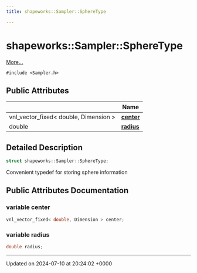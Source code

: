 ```yaml
---
title: shapeworks::Sampler::SphereType

---
```


# shapeworks::Sampler::SphereType



 [More...](#detailed-description)


`#include <Sampler.h>`

## Public Attributes

|                | Name           |
| -------------- | -------------- |
| vnl_vector_fixed< double, Dimension > | **[center](../Classes/structshapeworks_1_1Sampler_1_1SphereType.md#variable-center)**  |
| double | **[radius](../Classes/structshapeworks_1_1Sampler_1_1SphereType.md#variable-radius)**  |

## Detailed Description

```cpp
struct shapeworks::Sampler::SphereType;
```


Convenient typedef for storing sphere information 

## Public Attributes Documentation

### variable center

```cpp
vnl_vector_fixed< double, Dimension > center;
```


### variable radius

```cpp
double radius;
```


-------------------------------

Updated on 2024-07-10 at 20:24:02 +0000